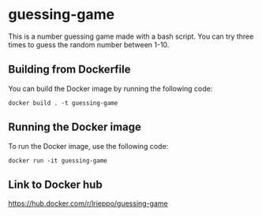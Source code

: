 # guessing-game

This is a number guessing game made with a bash script. You can try three times to guess the random number between 1-10.

## Building from Dockerfile

You can build the Docker image by running the following code:

```
docker build . -t guessing-game
```

## Running the Docker image

To run the Docker image, use the following code:

```
docker run -it guessing-game
```

## Link to Docker hub

https://hub.docker.com/r/lrieppo/guessing-game
